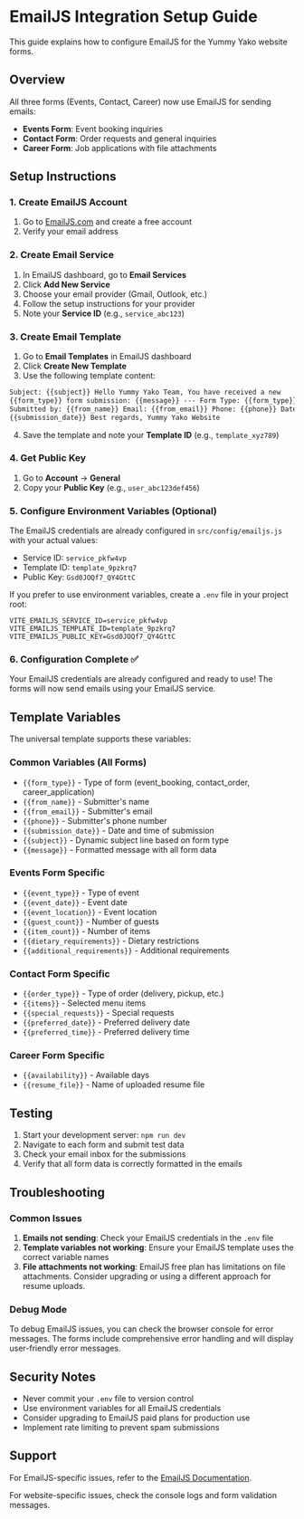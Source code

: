 # EmailJS Integration Setup Guide

This guide explains how to configure EmailJS for the Yummy Yako website forms.

## Overview

All three forms (Events, Contact, Career) now use EmailJS for sending emails:

- **Events Form**: Event booking inquiries
- **Contact Form**: Order requests and general inquiries
- **Career Form**: Job applications with file attachments

## Setup Instructions

### 1. Create EmailJS Account

1. Go to [EmailJS.com](https://www.emailjs.com/) and create a free account
2. Verify your email address

### 2. Create Email Service

1. In EmailJS dashboard, go to **Email Services**
2. Click **Add New Service**
3. Choose your email provider (Gmail, Outlook, etc.)
4. Follow the setup instructions for your provider
5. Note your **Service ID** (e.g., `service_abc123`)

### 3. Create Email Template

1. Go to **Email Templates** in EmailJS dashboard
2. Click **Create New Template**
3. Use the following template content:

```html
Subject: {{subject}} Hello Yummy Yako Team, You have received a new
{{form_type}} form submission: {{message}} --- Form Type: {{form_type}}
Submitted by: {{from_name}} Email: {{from_email}} Phone: {{phone}} Date:
{{submission_date}} Best regards, Yummy Yako Website
```

4. Save the template and note your **Template ID** (e.g., `template_xyz789`)

### 4. Get Public Key

1. Go to **Account** → **General**
2. Copy your **Public Key** (e.g., `user_abc123def456`)

### 5. Configure Environment Variables (Optional)

The EmailJS credentials are already configured in `src/config/emailjs.js` with your actual values:

- Service ID: `service_pkfw4vp`
- Template ID: `template_9pzkrq7`
- Public Key: `Gsd0JOQf7_QY4GttC`

If you prefer to use environment variables, create a `.env` file in your project root:

```env
VITE_EMAILJS_SERVICE_ID=service_pkfw4vp
VITE_EMAILJS_TEMPLATE_ID=template_9pzkrq7
VITE_EMAILJS_PUBLIC_KEY=Gsd0JOQf7_QY4GttC
```

### 6. Configuration Complete ✅

Your EmailJS credentials are already configured and ready to use! The forms will now send emails using your EmailJS service.

## Template Variables

The universal template supports these variables:

### Common Variables (All Forms)

- `{{form_type}}` - Type of form (event_booking, contact_order, career_application)
- `{{from_name}}` - Submitter's name
- `{{from_email}}` - Submitter's email
- `{{phone}}` - Submitter's phone number
- `{{submission_date}}` - Date and time of submission
- `{{subject}}` - Dynamic subject line based on form type
- `{{message}}` - Formatted message with all form data

### Events Form Specific

- `{{event_type}}` - Type of event
- `{{event_date}}` - Event date
- `{{event_location}}` - Event location
- `{{guest_count}}` - Number of guests
- `{{item_count}}` - Number of items
- `{{dietary_requirements}}` - Dietary restrictions
- `{{additional_requirements}}` - Additional requirements

### Contact Form Specific

- `{{order_type}}` - Type of order (delivery, pickup, etc.)
- `{{items}}` - Selected menu items
- `{{special_requests}}` - Special requests
- `{{preferred_date}}` - Preferred delivery date
- `{{preferred_time}}` - Preferred delivery time

### Career Form Specific

- `{{availability}}` - Available days
- `{{resume_file}}` - Name of uploaded resume file

## Testing

1. Start your development server: `npm run dev`
2. Navigate to each form and submit test data
3. Check your email inbox for the submissions
4. Verify that all form data is correctly formatted in the emails

## Troubleshooting

### Common Issues

1. **Emails not sending**: Check your EmailJS credentials in the `.env` file
2. **Template variables not working**: Ensure your EmailJS template uses the correct variable names
3. **File attachments not working**: EmailJS free plan has limitations on file attachments. Consider upgrading or using a different approach for resume uploads.

### Debug Mode

To debug EmailJS issues, you can check the browser console for error messages. The forms include comprehensive error handling and will display user-friendly error messages.

## Security Notes

- Never commit your `.env` file to version control
- Use environment variables for all EmailJS credentials
- Consider upgrading to EmailJS paid plans for production use
- Implement rate limiting to prevent spam submissions

## Support

For EmailJS-specific issues, refer to the [EmailJS Documentation](https://www.emailjs.com/docs/).

For website-specific issues, check the console logs and form validation messages.
